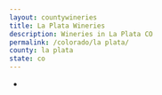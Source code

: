 ```yaml
---
layout: countywineries
title: La Plata Wineries
description: Wineries in La Plata CO
permalink: /colorado/la plata/
county: la plata
state: co
---
```

-
